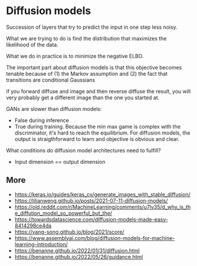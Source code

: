 # Diffusion models

Succession of layers that try to predict the input in one step less noisy.

What we are trying to do is find the distribution that maximizes the likelihood of the data.

What we do in practice is to minimize the negative ELBO.

The important part about diffusion models is that this objective becomes tenable because of (1) the Markov assumption and (2) the fact that transitions are conditional Gaussians

if you forward diffuse and image and then reverse diffuse the result, you will very probably get a different image than the one you started at.

GANs are slower than diffusion models:

- False during inference
- True during training. Because the min max game is complex with the discriminator, it's hard to reach the equilibrium. For diffusion models, the output is straigthforward to learn and objective is obvious and clear.

What conditions do diffusion model architectures need to fulfill?

- Input dimension == output dimension

## More

- <https://keras.io/guides/keras_cv/generate_images_with_stable_diffusion/>
- <https://lilianweng.github.io/posts/2021-07-11-diffusion-models/>
- <https://old.reddit.com/r/MachineLearning/comments/u7lv35/d_why_is_the_diffution_model_so_powerful_but_the/>
- <https://towardsdatascience.com/diffusion-models-made-easy-8414298ce4da>
- <https://yang-song.github.io/blog/2021/score/>
- <https://www.assemblyai.com/blog/diffusion-models-for-machine-learning-introduction/>
- <https://benanne.github.io/2022/01/31/diffusion.html>
- <https://benanne.github.io/2022/05/26/guidance.html>
